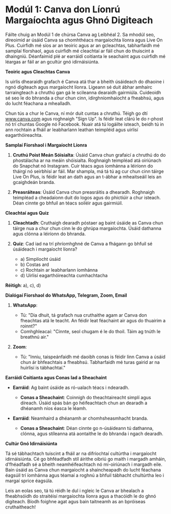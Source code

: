 # **Modúl 1: Canva don Líonrú Margaíochta agus Ghnó Digiteach**

Fáilte chuig an Modúl 1 de chúrsa Canva ag Leibhéal 2. Sa mhodúl seo, díreoimid ar úsáid Canva sa chomhthéacs margaíochta líonra agus Live On Plus. Cuirfidh mé síos ar an teoiric agus ar an gcleachtas, tabharfaidh mé samplaí fíorshaol, agus cuirfidh mé cleachtaí ar fáil chun do thuiscint a dhaingniú. Déanfaimid plé ar earráidí coitianta le seachaint agus cuirfidh mé léargas ar fáil ar an gcultúr gnó idirnáisiúnta.

**Teoiric agus Cleachtas Canva**

Is uirlis dhearaidh grafach é Canva atá thar a bheith úsáideach do dhaoine i ngnó digiteach agus margaíocht líonra. Ligeann sé duit ábhar amhairc tarraingteach a chruthú gan gá le scileanna dearaidh gairmiúla. Cuideoidh sé seo le do bhranda a chur chun cinn, idirghníomhaíocht a fheabhsú, agus do lucht féachana a mhealladh.

Chun tús a chur le Canva, ní mór duit cuntas a chruthú. Téigh go dtí www.canva.com agus roghnaigh "Sign Up". Is féidir leat clárú le do r-phost nó trí chuntas Google nó Facebook. Nuair atá tú logáilte isteach, beidh tú in ann rochtain a fháil ar leabharlann leathan teimpléid agus uirlisí eagarthóireachta.

**Samplaí Fíorshaol i Margaíocht Líonra**

1. **Cruthú Poist Meán Sóisialta**: Úsáid Canva chun grafaicí a chruthú do do phostálacha ar na meáin shóisialta. Roghnaigh teimpléad atá oiriúnach do Snapchat nó Instagram. Cuir téacs agus íomhánna a léiríonn do tháirgí nó seirbhísí ar fáil. Mar shampla, má tá tú ag cur chun cinn táirge Live On Plus, is féidir leat an dath agus an t-ábhar a mheaitseáil leis an gcaighdeán branda.

2. **Preasráiteas**: Úsáid Canva chun preasráitis a dhearadh. Roghnaigh teimpléad a cheadaíonn duit do logos agus do phictiúir a chur isteach. Déan cinnte go bhfuil an téacs soiléir agus gairmiúil.

**Cleachtaí agus Quiz**

1. **Cleachtadh**: Cruthaigh dearadh póstaer ag baint úsáide as Canva chun táirge nua a chur chun cinn le do ghrúpa margaíochta. Úsáid dathanna agus clónna a léiríonn do bhranda.

2. **Quiz**: Cad iad na trí phríomhghné de Canva a fhágann go bhfuil sé úsáideach i margaíocht líonra? 
   - a) Simplíocht úsáid
   - b) Costas ard
   - c) Rochtain ar leabharlann íomhánna
   - d) Uirlisí eagarthóireachta cumhachtacha

**Réitigh**: a), c), d)

**Dialógaí Fíorshaol do WhatsApp, Telegram, Zoom, Email**

1. **WhatsApp**: 
   - Tú: "Dia dhuit, tá grafach nua cruthaithe agam ar Canva don fheachtas atá le teacht. An féidir leat féachaint air agus do thuairim a roinnt?"
   - Comhghleacaí: "Cinnte, seol chugam é le do thoil. Táim ag tnúth le breathnú air."

2. **Zoom**:
   - Tú: "Inniu, taispeánfaidh mé daoibh conas is féidir linn Canva a úsáid chun ár bhfeachtais a fheabhsú. Tabharfaidh mé turas gairid ar na huirlisí is tábhachtaí."

**Earráidí Coitianta agus Conas Iad a Sheachaint**

- **Earráid**: Ag baint úsáide as ró-ualach téacs i ndearadh.
  - **Conas a Sheachaint**: Coinnigh do theachtaireacht simplí agus díreach. Úsáid spás bán go héifeachtach chun an dearadh a dhéanamh níos éasca le léamh.

- **Earráid**: Neamhaird a dhéanamh ar chomhsheasmhacht branda.
  - **Conas a Sheachaint**: Déan cinnte go n-úsáideann tú dathanna, clónna, agus stíleanna atá aontaithe le do bhranda i ngach dearadh.

**Cultúr Gnó Idirnáisiúnta**

Tá sé tábhachtach tuiscint a fháil ar na difríochtaí cultúrtha i margaíocht idirnáisiúnta. Cé go bhféadfadh stíl áirithe oibriú go maith i margadh amháin, d’fhéadfadh sé a bheith neamhéifeachtach nó mí-oiriúnach i margadh eile. Bain úsáid as Canva chun margaíocht a shaincheapadh do lucht féachana éagsúil trí íomhánna agus téamaí a roghnú a bhfuil tábhacht chultúrtha leo i margaí sprice éagsúla.

Leis an eolas seo, tá tú réidh le dul i ngleic le Canva ar bhealach a fheabhsóidh do straitéisí margaíochta líonra agus a thacóidh le do ghnó digiteach. Bíodh foighne agat agus bain taitneamh as an bpróiseas cruthaitheach!